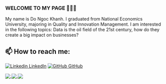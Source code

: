 ### WELCOME TO MY PAGE 👋👋👋
My name is Do Ngoc Khanh. I graduated from National Economics University, majoring in Quality and Innovation Management. I am interested in the following topics: Data is the oil field of the 21st century, how do they create a big impact on businesses?
## 📫 How to reach me:

[![Linkedin](https://i.stack.imgur.com/gVE0j.png) LinkedIn](https://www.linkedin.com/in/kayzdo114/) [![GitHub](https://i.stack.imgur.com/tskMh.png) GitHub](https://github.com/KayzDo)





<a href="https://github.com/KayzDo/Superstore-Sales-and-Expansion-strategy">
  <!-- Change the `github-readme-stats.anuraghazra1.vercel.app` to `github-readme-stats.vercel.app`  -->
  <img align="center" src="https://github-readme-stats.anuraghazra1.vercel.app/api/pin/?username=KayzDo&repo=Superstore-Sales-and-Expansion-strategy&theme=radical" />
</a> 
<a href="https://github.com/KayzDo/Adventureworks2019-SQL-and-Power-BI-">
  <!-- Change the `github-readme-stats.anuraghazra1.vercel.app` to `github-readme-stats.vercel.app`  -->
  <img align="center" src="https://github-readme-stats.anuraghazra1.vercel.app/api/pin/?username=KayzDo&repo=Adventureworks2019-SQL-and-Power-BI-&theme=merko" />
</a> 
<a href="https://github.com/KayzDo/RFM-Analysis">
  <!-- Change the `github-readme-stats.anuraghazra1.vercel.app` to `github-readme-stats.vercel.app`  -->
  <img align="center" src="https://github-readme-stats.anuraghazra1.vercel.app/api/pin/?username=KayzDo&repo=RFM-Analysis&theme=tokyonight" />
</a>  


